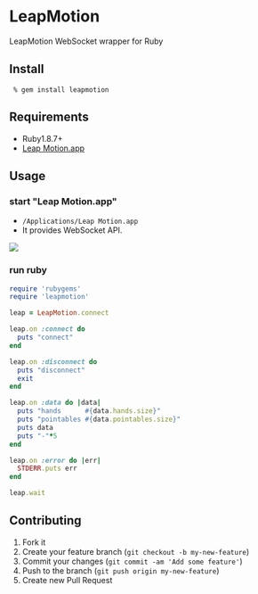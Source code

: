 LeapMotion
==========
LeapMotion WebSocket wrapper for Ruby

Install
-------

     % gem install leapmotion

Requirements
------------

- Ruby1.8.7+
- [Leap Motion.app](https://www.leapmotion.com/setup)

Usage
-----

### start "Leap Motion.app"

- `/Applications/Leap Motion.app`
- It provides WebSocket API.

<img src="http://shokai.org/archive/file/31d034b4fa72350a67a94f85a00b83a2.png">


### run ruby

```ruby
require 'rubygems'
require 'leapmotion'

leap = LeapMotion.connect

leap.on :connect do
  puts "connect"
end

leap.on :disconnect do
  puts "disconnect"
  exit
end

leap.on :data do |data|
  puts "hands      #{data.hands.size}"
  puts "pointables #{data.pointables.size}"
  puts data
  puts "-"*5
end

leap.on :error do |err|
  STDERR.puts err
end

leap.wait
```


Contributing
------------
1. Fork it
2. Create your feature branch (`git checkout -b my-new-feature`)
3. Commit your changes (`git commit -am 'Add some feature'`)
4. Push to the branch (`git push origin my-new-feature`)
5. Create new Pull Request
